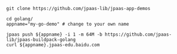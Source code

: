 
    git clone https://github.com/jpaas-lib/jpaas-app-demos

    cd golang/
    appname="my-go-demo" # change to your own name

    jpaas push ${appname} -i 1 -m 64M -b https://github.com/jpaas-lib/jpaas-buildpack-golang
    curl ${appname}.jpaas-edu.baidu.com

